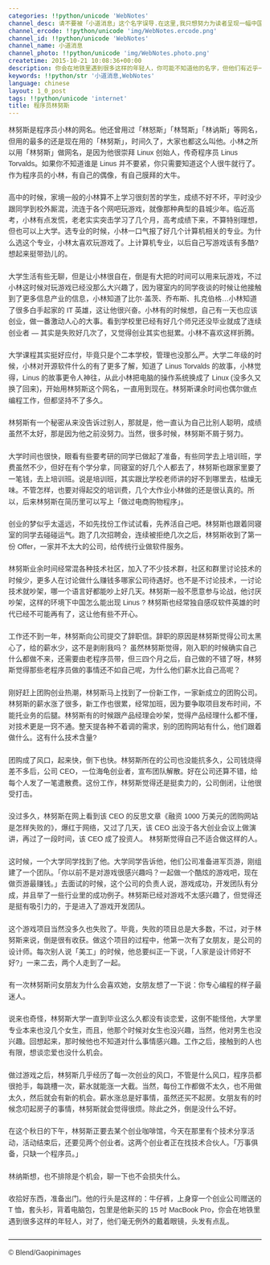 ```yaml
---
categories: !!python/unicode 'WebNotes'
channel_desc: 请不要被「小道消息」这个名字误导.在这里,我只想努力为读者呈现一幅中国互联网的清明上河图.
channel_ercode: !!python/unicode 'img/WebNotes.ercode.png'
channel_id: !!python/unicode 'WebNotes'
channel_name: 小道消息
channel_photo: !!python/unicode 'img/WebNotes.photo.png'
createtime: 2015-10-21 10:08:36+00:00
description: 你会在地铁里遇到很多这样的年轻人，你可能不知道他的名字，但他们有近乎一致的形象，甚至经历都很相似。
keywords: !!python/str '小道消息,WebNotes'
language: chinese
layout: 1_0_post
tags: !!python/unicode 'internet'
title: 程序员林努斯
---
```

<div class="rich_media_content" id="js_content">
<p style="font-family: Avenir, sans-serif; line-height: 1.6em; border: 0px; margin-top: 2px; margin-bottom: 22px; padding: 0px; outline: 0px; color: rgb(51, 51, 51); white-space: normal;">
         林努斯是程序员小林的网名。他还曾用过「林怒斯」「林驽斯」「林讷斯」等网名，但用的最多的还是现在用的「林努斯」，时间久了，大家也都这么叫他。小林之所以用「林努斯」做网名，是因为他很崇拜 Linux 创始人，传奇程序员 Linus Torvalds。如果你不知道谁是 Linus 并不要紧，你只需要知道这个人很牛就行了。作为程序员的小林，有自己的偶像，有自己膜拜的大牛。
        </p>
<p style="font-family: Avenir, sans-serif; line-height: 1.6em; border: 0px; margin-top: 2px; margin-bottom: 22px; padding: 0px; outline: 0px; color: rgb(51, 51, 51); white-space: normal;">
         高中的时候，家境一般的小林算不上学习很刻苦的学生，成绩不好不坏，平时没少跟同学到校外厮混，流连于各个网吧玩游戏，就像那种典型的县城少年。临近高考，小林有点发慌，老老实实突击学习了几个月，高考成绩下来，不算特别理想，但也可以上大学。选专业的时候，小林一口气报了好几个计算机相关的专业。为什么选这个专业，小林太喜欢玩游戏了。上计算机专业，以后自己写游戏该有多酷? 想起来挺带劲儿的。
        </p>
<p style="font-family: Avenir, sans-serif; line-height: 1.6em; border: 0px; margin-top: 2px; margin-bottom: 22px; padding: 0px; outline: 0px; color: rgb(51, 51, 51); white-space: normal;">
         大学生活有些无聊，但是让小林很自在，倒是有大把的时间可以用来玩游戏，不过小林这时候对玩游戏已经没那么大兴趣了，因为寝室内的同学夜谈的时候让他接触到了更多信息产业的信息，小林知道了比尔·盖茨、乔布斯、扎克伯格…小林知道了很多白手起家的 IT 英雄，这让他很兴奋。小林有的时候想，自己有一天也应该创业，做一番激动人心的大事。看到学校里已经有好几个师兄还没毕业就成了连续创业者 — 其实是失败好几次了，又觉得创业其实也挺累。小林不喜欢这样折腾。
        </p>
<p style="font-family: Avenir, sans-serif; line-height: 1.6em; border: 0px; margin-top: 2px; margin-bottom: 22px; padding: 0px; outline: 0px; color: rgb(51, 51, 51); white-space: normal;">
         大学课程其实挺好应付，毕竟只是个二本学校，管理也没那么严。大学二年级的时候，小林对开源软件什么的有了更多了解，知道了 Linus Torvalds 的故事，小林觉得，Linus 的故事更令人神往，从此小林把电脑的操作系统换成了 Linux (没多久又换了回来)，开始用林努斯这个网名，一直用到现在。林努斯课余时间也偶尔做点编程工作，但都坚持不了多久。
        </p>
<p style="font-family: Avenir, sans-serif; line-height: 1.6em; border: 0px; margin-top: 2px; margin-bottom: 22px; padding: 0px; outline: 0px; color: rgb(51, 51, 51); white-space: normal;">
         林努斯有一个秘密从来没告诉过别人，那就是，他一直认为自己比别人聪明，成绩虽然不太好，那是因为他之前没努力。当然，很多时候，林努斯不屑于努力。
        </p>
<p style="font-family: Avenir, sans-serif; line-height: 1.6em; border: 0px; margin-top: 2px; margin-bottom: 22px; padding: 0px; outline: 0px; color: rgb(51, 51, 51); white-space: normal;">
         大学时间也很快，眼看有些要考研的同学已做起了准备，有些同学去上培训班，学费虽然不少，但好在有个学分拿，同寝室的好几个人都去了，林努斯也跟家里要了一笔钱，去上培训班。说是培训班，其实跟比学校老师讲的好不到哪里去，枯燥无味。不管怎样，也要对得起交的培训费，几个大作业小林做的还是很认真的。所以，后来林努斯在简历里可以写上「做过电商购物程序」。
        </p>
<p style="font-family: Avenir, sans-serif; line-height: 1.6em; border: 0px; margin-top: 2px; margin-bottom: 22px; padding: 0px; outline: 0px; color: rgb(51, 51, 51); white-space: normal;">
         创业的梦似乎太遥远，不如先找份工作试试看，先养活自己吧。林努斯也跟着同寝室的同学去碰碰运气。跑了几次招聘会，连续被拒绝几次之后，林努斯收到了第一份 Offer，一家并不太大的公司，给传统行业做软件服务。
        </p>
<p style="font-family: Avenir, sans-serif; line-height: 1.6em; border: 0px; margin-top: 2px; margin-bottom: 22px; padding: 0px; outline: 0px; color: rgb(51, 51, 51); white-space: normal;">
         林努斯业余时间经常混各种技术社区，加入了不少技术群，社区和群里讨论技术的时候少，更多人在讨论做什么赚钱多哪家公司待遇好。也不是不讨论技术，一讨论技术就吵架，哪一个语言好都能吵上好几天。林努斯一般不愿意参与论战，他讨厌吵架，这样的环境下中国怎么能出现 Linus ? 林努斯也经常独自感叹软件英雄的时代已经不可能再有了，这让他有些不开心。
        </p>
<p style="font-family: Avenir, sans-serif; line-height: 1.6em; border: 0px; margin-top: 2px; margin-bottom: 22px; padding: 0px; outline: 0px; color: rgb(51, 51, 51); white-space: normal;">
         工作还不到一年，林努斯向公司提交了辞职信。辞职的原因是林努斯觉得公司太黑心了，给的薪水少，这不是剥削我吗？ 虽然林努斯觉得，刚入职的时候确实自己什么都做不来，还需要由老程序员带，但三四个月之后，自己做的不错了呀，林努斯觉得那些老程序员做的事情还不如自己呢，为什么他们薪水比自己高呢？
        </p>
<p style="font-family: Avenir, sans-serif; line-height: 1.6em; border: 0px; margin-top: 2px; margin-bottom: 22px; padding: 0px; outline: 0px; color: rgb(51, 51, 51); white-space: normal;">
         刚好赶上团购创业热潮，林努斯马上找到了一份新工作，一家新成立的团购公司。林努斯的薪水涨了很多，新工作也很累，经常加班，因为要争取项目发布时间，不能托业务的后腿。林努斯有的时候跟产品经理会吵架，觉得产品经理什么都不懂，对技术更是一窍不通。整天提各种不着调的需求，别的团购网站有什么，他们跟着做什么。这有什么技术含量?
        </p>
<p style="font-family: Avenir, sans-serif; line-height: 1.6em; border: 0px; margin-top: 2px; margin-bottom: 22px; padding: 0px; outline: 0px; color: rgb(51, 51, 51); white-space: normal;">
         团购成了风口，起来快，倒下也快。林努斯所在的公司也没能抗多久，公司钱烧得差不多后，公司 CEO，一位海龟创业者，宣布团队解散。好在公司还算不错，给每个人发了一笔遣散费。这份工作，林努斯觉得还是挺卖力的，公司倒闭，让他很受打击。
        </p>
<p style="font-family: Avenir, sans-serif; line-height: 1.6em; border: 0px; margin-top: 2px; margin-bottom: 22px; padding: 0px; outline: 0px; color: rgb(51, 51, 51); white-space: normal;">
         没过多久，林努斯在网上看到该 CEO 的反思文章《融资 1000 万美元的团购网站是怎样失败的》，爆红于网络，又过了几天，该 CEO 出没于各大创业会议上做演讲，再过了一段时间，该 CEO 成了投资人。
         <span style="color: rgb(51, 51, 51); font-family: Avenir, sans-serif;">
          林努斯觉得自己不适合做这样的人。
         </span>
</p>
<p style="font-family: Avenir, sans-serif; line-height: 1.6em; border: 0px; margin-top: 2px; margin-bottom: 22px; padding: 0px; outline: 0px; color: rgb(51, 51, 51); white-space: normal;">
         这时候，一个大学同学找到了他。大学同学告诉他，他们公司准备进军页游，刚组建了一个团队。「你以前不是对游戏很感兴趣吗？一起做一个酷炫的游戏吧，现在做页游最赚钱。」去面试的时候，这个公司的负责人说，游戏成功，开发团队有分成，并且举了一些行业里的成功例子。林努斯已经对游戏不太感兴趣了，但觉得还是挺有吸引力的，于是进入了游戏开发团队。
        </p>
<p style="font-family: Avenir, sans-serif; line-height: 1.6em; border: 0px; margin-top: 2px; margin-bottom: 22px; padding: 0px; outline: 0px; color: rgb(51, 51, 51); white-space: normal;">
         这个游戏项目当然没多久也失败了。毕竟，失败的项目总是大多数，不过，对于林努斯来说，倒是很有收获。做这个项目的过程中，他第一次有了女朋友，是公司的设计师。每次别人说「美工」的时候，他总要纠正一下说，「人家是设计师好不好?」一来二去，两个人走到了一起。
        </p>
<p style="font-family: Avenir, sans-serif; line-height: 1.6em; border: 0px; margin-top: 2px; margin-bottom: 22px; padding: 0px; outline: 0px; color: rgb(51, 51, 51); white-space: normal;">
         有一次林努斯问女朋友为什么会喜欢她，女朋友想了一下说：你专心编程的样子最迷人。
        </p>
<p style="font-family: Avenir, sans-serif; line-height: 1.6em; border: 0px; margin-top: 2px; margin-bottom: 22px; padding: 0px; outline: 0px; color: rgb(51, 51, 51); white-space: normal;">
         说来也奇怪，林努斯大学一直到毕业这么久都没有谈恋爱，这倒不能怪他，大学里专业本来也没几个女生，而且，他那个时候对女生也没兴趣，当然，他对男生也没兴趣。回想起来，那时候他也不知道对什么事情感兴趣。工作之后，接触到的人也有限，想谈恋爱也没什么机会。
        </p>
<p style="font-family: Avenir, sans-serif; line-height: 1.6em; border: 0px; margin-top: 2px; margin-bottom: 22px; padding: 0px; outline: 0px; color: rgb(51, 51, 51); white-space: normal;">
         做过游戏之后，林努斯几乎经历了每一次创业的风口，不管是什么风口，程序员都很抢手，每跳槽一次，薪水就能涨一大截。当然，每份工作都做不太久，也不用做太久，然后就会有新的机会。薪水涨总是好事情，虽然还买不起房。女朋友有的时候念叨起房子的事情，林努斯就会觉得很烦。除此之外，倒是没什么不好。
        </p>
<p style="font-family: Avenir, sans-serif; line-height: 1.6em; border: 0px; margin-top: 2px; margin-bottom: 22px; padding: 0px; outline: 0px; color: rgb(51, 51, 51); white-space: normal;">
         在这个秋日的下午，林努斯正要去某个创业咖啡馆，今天在那里有个技术分享活动，活动结束后，还要见两个创业者。这两个创业者正在找技术合伙人。「万事俱备，只缺一个程序员。」
        </p>
<p style="font-family: Avenir, sans-serif; line-height: 1.6em; border: 0px; margin-top: 2px; margin-bottom: 22px; padding: 0px; outline: 0px; color: rgb(51, 51, 51); white-space: normal;">
         林纳斯想，也不排除是个机会，聊一下也不会损失什么。
        </p>
<p style="font-family: Avenir, sans-serif; line-height: 1.6em; border: 0px; margin-top: 2px; margin-bottom: 22px; padding: 0px; outline: 0px; color: rgb(51, 51, 51); white-space: normal;">
         收拾好东西，准备出门。他的行头是这样的：牛仔裤，上身穿一个创业公司赠送的 T 恤，套头衫，背着电脑包，包里是他新买的 15 吋 MacBook Pro，你会在地铁里遇到很多这样的年轻人，对了，他们毫无例外的戴着眼镜，头发有点乱。
        </p>
<hr style="font-family: Avenir, sans-serif; line-height: 1.6em; border-right-width: 0px; border-bottom-width: 0px; border-left-width: 0px; border-top-style: solid; border-top-color: rgb(234, 234, 234); height: 1px; margin: 1em 0px; padding: 0px; color: rgb(51, 51, 51); white-space: normal;"/>
<p style="font-family: Avenir, sans-serif; line-height: 1.6em; border: 0px; margin-top: 2px; margin-bottom: 22px; padding: 0px; outline: 0px; color: rgb(51, 51, 51); white-space: normal;">
         © Blend/Gaopinimages
        </p>
<p>
<br/>
</p>
</div>